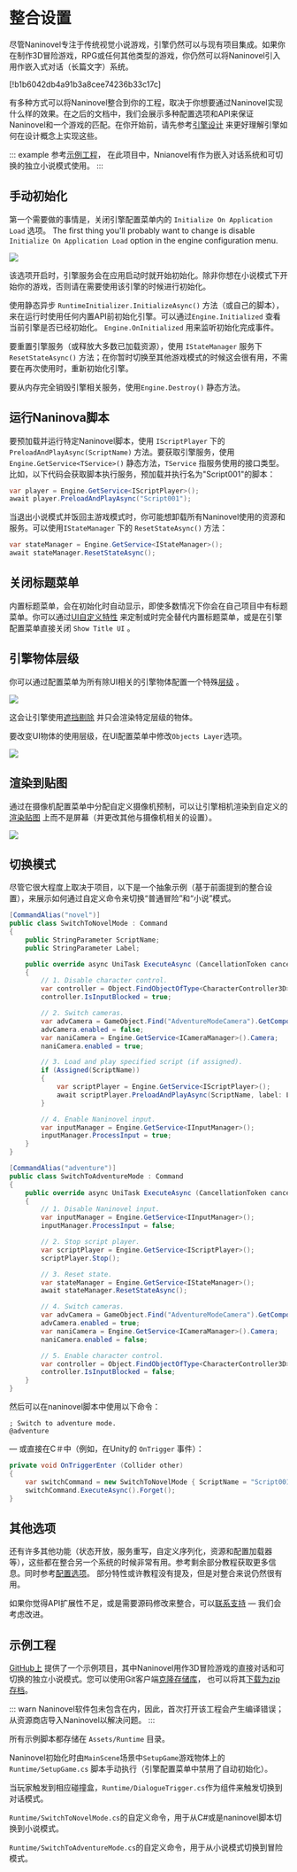 # 整合设置

尽管Naninovel专注于传统视觉小说游戏，引擎仍然可以与现有项目集成。如果你在制作3D冒险游戏，RPG或任何其他类型的游戏，你仍然可以将Naninovel引入用作嵌入式对话（长篇文字）系统。

[!b1b6042db4a91b3a8cee74236b33c17c]

有多种方式可以将Naninovel整合到你的工程，取决于你想要通过Naninovel实现什么样的效果。在之后的文档中，我们会展示多种配置选项和API来保证Naninovel和一个游戏的匹配。在你开始前，请先参考[引擎设计](/zh/guide/engine-architecture.md) 来更好理解引擎如何在设计概念上实现这些。

::: example
参考[示例工程](/zh/guide/integration-options.md#示例工程)， 在此项目中，Nnianovel有作为嵌入对话系统和可切换的独立小说模式使用。
:::

## 手动初始化

第一个需要做的事情是，关闭引擎配置菜单内的 `Initialize On Application Load` 选项。
The first thing you'll probably want to change is disable `Initialize On Application Load` option in the engine configuration menu.

![](https://i.gyazo.com/f58a8af9f2f6d71286061e55fc228896.png)

该选项开启时，引擎服务会在应用启动时就开始初始化。除非你想在小说模式下开始你的游戏，否则请在需要使用该引擎的时候进行初始化。

使用静态异步 `RuntimeInitializer.InitializeAsync()` 方法（或自己的脚本），来在运行时使用任何内置API前初始化引擎。可以通过`Engine.Initialized` 查看当前引擎是否已经初始化。 `Engine.OnInitialized` 用来监听初始化完成事件。

要重置引擎服务（或释放大多数已加载资源），使用 `IStateManager` 服务下`ResetStateAsync()` 方法；在你暂时切换至其他游戏模式的时候这会很有用，不需要在再次使用时，重新初始化引擎。

要从内存完全销毁引擎相关服务，使用`Engine.Destroy()` 静态方法。

## 运行Naninova脚本

要预加载并运行特定Naninovel脚本，使用 `IScriptPlayer` 下的`PreloadAndPlayAsync(ScriptName)` 方法。要获取引擎服务，使用 `Engine.GetService<TService>()` 静态方法，`TService` 指服务使用的接口类型。比如，以下代码会获取脚本执行服务，预加载并执行名为"Script001"的脚本：

```csharp
var player = Engine.GetService<IScriptPlayer>();
await player.PreloadAndPlayAsync("Script001");
```

当退出小说模式并饭回主游戏模式时，你可能想卸载所有Naninovel使用的资源和服务。可以使用`IStateManager` 下的 `ResetStateAsync()` 方法：

```csharp
var stateManager = Engine.GetService<IStateManager>();
await stateManager.ResetStateAsync();
```

## 关闭标题菜单

内置标题菜单，会在初始化时自动显示，即使多数情况下你会在自己项目中有标题菜单。你可以通过[UI自定义特性](/zh/guide/user-interface.md#UI自定义) 来定制或时完全替代内置标题菜单，或是在引擎配置菜单直接关闭 `Show Title UI` 。

## 引擎物体层级
你可以通过配置菜单为所有除UI相关的引擎物体配置一个特殊[层级](https://docs.unity3d.com/Manual/Layers.html) 。

![](https://i.gyazo.com/8642fe37ddc45b8514b9f01d70277fbd.png)

这会让引擎使用[遮挡剔除](https://docs.unity3d.com/ScriptReference/Camera-cullingMask.html)  并只会渲染特定层级的物体。

要改变UI物体的使用层级，在UI配置菜单中修改`Objects Layer`选项。

![](https://i.gyazo.com/56d863bef96bf72c1fed9ae646db4746.png)

## 渲染到贴图

通过在摄像机配置菜单中分配自定义摄像机预制，可以让引擎相机渲染到自定义的[渲染贴图](https://docs.unity3d.com/ScriptReference/RenderTexture.html) 上而不是屏幕（并更改其他与摄像机相关的设置）。

![](https://i.gyazo.com/1b7116fa1bd170d3753b4cdbd27afcf3.png)

## 切换模式

尽管它很大程度上取决于项目，以下是一个抽象示例（基于前面提到的整合设置），来展示如何通过自定义命令来切换“普通冒险”和“小说”模式。

```csharp
[CommandAlias("novel")]
public class SwitchToNovelMode : Command
{
    public StringParameter ScriptName;
    public StringParameter Label;

    public override async UniTask ExecuteAsync (CancellationToken cancellationToken = default)
    {
        // 1. Disable character control.
        var controller = Object.FindObjectOfType<CharacterController3D>();
        controller.IsInputBlocked = true;

        // 2. Switch cameras.
        var advCamera = GameObject.Find("AdventureModeCamera").GetComponent<Camera>();
        advCamera.enabled = false;
        var naniCamera = Engine.GetService<ICameraManager>().Camera;
        naniCamera.enabled = true;

        // 3. Load and play specified script (if assigned).
        if (Assigned(ScriptName))
        {
            var scriptPlayer = Engine.GetService<IScriptPlayer>();
            await scriptPlayer.PreloadAndPlayAsync(ScriptName, label: Label);
        }

        // 4. Enable Naninovel input.
        var inputManager = Engine.GetService<IInputManager>();
        inputManager.ProcessInput = true;
    }
}
```

```csharp
[CommandAlias("adventure")]
public class SwitchToAdventureMode : Command
{
    public override async UniTask ExecuteAsync (CancellationToken cancellationToken = default)
    {
        // 1. Disable Naninovel input.
        var inputManager = Engine.GetService<IInputManager>();
        inputManager.ProcessInput = false;

        // 2. Stop script player.
        var scriptPlayer = Engine.GetService<IScriptPlayer>();
        scriptPlayer.Stop();

        // 3. Reset state.
        var stateManager = Engine.GetService<IStateManager>();
        await stateManager.ResetStateAsync();

        // 4. Switch cameras.
        var advCamera = GameObject.Find("AdventureModeCamera").GetComponent<Camera>();
        advCamera.enabled = true;
        var naniCamera = Engine.GetService<ICameraManager>().Camera;
        naniCamera.enabled = false;

        // 5. Enable character control.
        var controller = Object.FindObjectOfType<CharacterController3D>();
        controller.IsInputBlocked = false;
    }
}
```

然后可以在naninovel脚本中使用以下命令：

```nani
; Switch to adventure mode.
@adventure
```

— 或直接在C＃中（例如，在Unity的 `OnTrigger` 事件）：

```csharp
private void OnTriggerEnter (Collider other)
{
	var switchCommand = new SwitchToNovelMode { ScriptName = "Script001" };
	switchCommand.ExecuteAsync().Forget();
}
```

## 其他选项

还有许多其他功能（状态开放，服务重写，自定义序列化，资源和配置加载器等），这些都在整合另一个系统的时候非常有用。参考剩余部分教程获取更多信息。同时参考[配置选项](/zh/guide/configuration.md)。 部分特性或许教程没有提及，但是对整合来说仍然很有用。

如果你觉得API扩展性不足，或是需要源码修改来整合，可以[联系支持](/zh/support/#开发支持) — 我们会考虑改进。

## 示例工程

[GitHub上](https://github.com/Naninovel/IntegrationExample) 提供了一个示例项目，其中Naninovel用作3D冒险游戏的直接对话和可切换的独立小说模式。您可以使用Git客户端[克隆存储库](https://help.github.com/en/github/creating-cloning-and-archiving-repositories/cloning-a-repository)， 也可以将其[下载为zip存档](https://github.com/Naninovel/IntegrationExample/archive/master.zip)。

::: warn
Naninovel软件包未包含在内，因此，首次打开该工程会产生编译错误；从资源商店导入Naninovel以解决问题。
:::

所有示例脚本都存储在 `Assets/Runtime` 目录。

Naninovel初始化时由`MainScene`场景中`SetupGame`游戏物体上的 `Runtime/SetupGame.cs` 脚本手动执行（引擎配置菜单中禁用了自动初始化）。

当玩家触发到相应碰撞盒，`Runtime/DialogueTrigger.cs`作为组件来触发切换到对话模式。

`Runtime/SwitchToNovelMode.cs`的自定义命令，用于从C#或是naninovel脚本切换到小说模式。

`Runtime/SwitchToAdventureMode.cs`的自定义命令，用于从小说模式切换到冒险模式。

